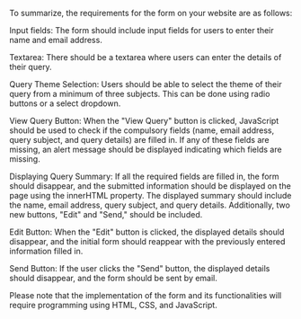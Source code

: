 To summarize, the requirements for the form on your website are as follows:

Input fields: The form should include input fields for users to enter their name and email address.

Textarea: There should be a textarea where users can enter the details of their query.

Query Theme Selection: Users should be able to select the theme of their query from a minimum of three subjects. This can be done using radio buttons or a select dropdown.

View Query Button: When the "View Query" button is clicked, JavaScript should be used to check if the compulsory fields (name, email address, query subject, and query details) are filled in. If any of these fields are missing, an alert message should be displayed indicating which fields are missing.

Displaying Query Summary: If all the required fields are filled in, the form should disappear, and the submitted information should be displayed on the page using the innerHTML property. 
The displayed summary should include the name, email address, query subject, and query details. Additionally, two new buttons, "Edit" and "Send," should be included.

Edit Button: When the "Edit" button is clicked, the displayed details should disappear, and the initial form should reappear with the previously entered information filled in.

Send Button: If the user clicks the "Send" button, the displayed details should disappear, and the form should be sent by email.

Please note that the implementation of the form and its functionalities will require programming using HTML, CSS, and JavaScript.
